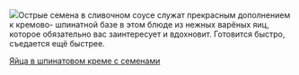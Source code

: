 <!--2025-07-05 16:44:00-->
<div class="yb">
  <div class="rss povarenok"><a href="https://www.povarenok.ru/recipes/show/182886/"><img src="https://www.povarenok.ru/data/cache/2025jul/05/26/3183590_74439-640x480.jpg"></a>Острые семена в сливочном соусе служат прекрасным дополнением к кремово- шпинатной базе в этом блюде из нежных варёных яиц, которое обязательно вас заинтересует и вдохновит. Готовится быстро, съедается ещё быстрее. <p class="titl"><a href="https://www.povarenok.ru/recipes/show/182886/">Яйца в шпинатовом креме с семенами</a></p></div>
</div>
